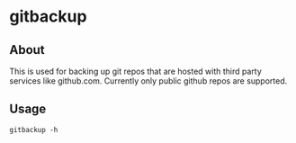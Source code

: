 # gitbackup

## About
This is used for backing up git repos that are hosted with third party services like github.com. Currently only public github repos are supported.

## Usage
`gitbackup -h`
